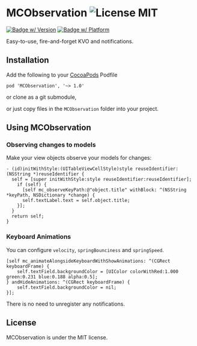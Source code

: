 MCObservation ![License MIT](https://go-shields.herokuapp.com/license-MIT-blue.png)
=============

[![Badge w/ Version](https://cocoapod-badges.herokuapp.com/v/MCObservation/badge.png)](https://github.com/matthewcheok/MCObservation)
[![Badge w/ Platform](https://cocoapod-badges.herokuapp.com/p/MCObservation/badge.svg)](https://github.com/matthewcheok/MCObservation)

Easy-to-use, fire-and-forget KVO and notifications.

## Installation

Add the following to your [CocoaPods](http://cocoapods.org/) Podfile

    pod 'MCObservation', '~> 1.0'

or clone as a git submodule,

or just copy files in the ```MCObservation``` folder into your project.

## Using MCObservation

### Observing changes to models

Make your view objects observe your models for changes:

    - (id)initWithStyle:(UITableViewCellStyle)style reuseIdentifier:(NSString *)reuseIdentifier {
      self = [super initWithStyle:style reuseIdentifier:reuseIdentifier];
        if (self) {
          [self mc_observeKeyPath:@"object.title" withBlock: ^(NSString *keyPath, NSDictionary *change) {
          self.textLabel.text = self.object.title;
        }];
      }
      return self;
    }

### Keyboard Animations

You can configure `velocity`, `springBounciness` and `springSpeed`.

    [self mc_animateAlongsideKeyboardWithShowAnimations: ^(CGRect keyboardFrame) {
        self.textField.backgroundColor = [UIColor colorWithRed:1.000 green:0.231 blue:0.188 alpha:0.5];
    } andHideAnimations: ^(CGRect keyboardFrame) {
        self.textField.backgroundColor = nil;
    }];

There is no need to unregister any notifications.

## License

MCObservation is under the MIT license.
